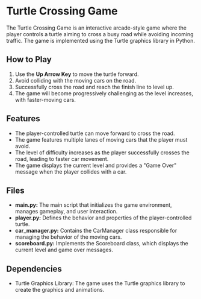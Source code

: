# Turtle Crossing Game

The Turtle Crossing Game is an interactive arcade-style game where the player controls a turtle aiming to cross a busy road while avoiding incoming traffic. The game is implemented using the Turtle graphics library in Python.

## How to Play

1. Use the **Up Arrow Key** to move the turtle forward.
2. Avoid colliding with the moving cars on the road.
3. Successfully cross the road and reach the finish line to level up.
4. The game will become progressively challenging as the level increases, with faster-moving cars.

## Features

- The player-controlled turtle can move forward to cross the road.
- The game features multiple lanes of moving cars that the player must avoid.
- The level of difficulty increases as the player successfully crosses the road, leading to faster car movement.
- The game displays the current level and provides a "Game Over" message when the player collides with a car.

## Files

- **main.py:** The main script that initializes the game environment, manages gameplay, and user interaction.
- **player.py:** Defines the behavior and properties of the player-controlled turtle.
- **car_manager.py:** Contains the CarManager class responsible for managing the behavior of the moving cars.
- **scoreboard.py:** Implements the Scoreboard class, which displays the current level and game over messages.

## Dependencies

- Turtle Graphics Library: The game uses the Turtle graphics library to create the graphics and animations.
